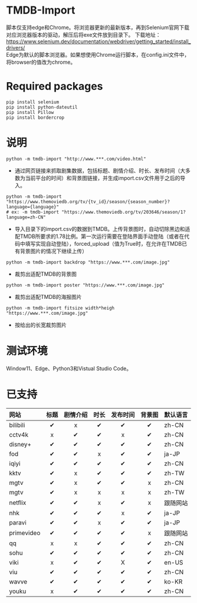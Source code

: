 # TMDB-Import
脚本仅支持edge和Chrome。将浏览器更新的最新版本，再到Selenium官网下载对应浏览器版本的驱动，解压后将exe文件放到目录下。
下载地址：https://www.selenium.dev/documentation/webdriver/getting_started/install_drivers/  
Edge为默认的脚本浏览器。如果想使用Chrome运行脚本，在config.ini文件中，将browser的值改为chrome。

# Required packages
```
pip install selenium
pip install python-dateutil
pip install Pillow
pip install bordercrop
```

# 说明
```
python -m tmdb-import "http://www.***.com/video.html"
```
- 通过网页链接来抓取剧集数据，包括标题、剧情介绍、时长、发布时间（大多数为当前平台的时间）和背景图链接，并生成import.csv文件用于之后的导入。
```
python -m tmdb-import "https://www.themoviedb.org/tv/{tv_id}/season/{season_number}?language={language}"
# ex: -m tmdb-import "https://www.themoviedb.org/tv/203646/season/1?language=zh-CN"
```
- 导入目录下的import.csv的数据到TMDB。上传背景图时，自动切除黑边和适配TMDB所要求的1.78比例。第一次运行需要在登陆界面手动登陆（或者在代码中填写实现自动登陆），forced_upload（值为True时，在允许在TMDB已有背景图片的情况下继续上传）
```
python -m tmdb-import backdrop "https://www.***.com/image.jpg"
```
- 裁剪出适配TMDB的背景图
```
python -m tmdb-import poster "https://www.***.com/image.jpg"
```
- 裁剪出适配TMDB的海报图片
```
python -m tmdb-import fitsize width*heigh "https://www.***.com/image.jpg"
```
- 按给出的长宽裁剪图片

# 测试环境
Window11、Edge、Python3和Vistual Studio Code。

# 已支持
| 网站 | 标题 | 剧情介绍 | 时长 | 发布时间 | 背景图 | 默认语言 |
| :-----| :----: | :----: | :----: | :----: | :----: | :----- |
| bilibili | &#10004; | x | &#10004; | &#10004; | &#10004; | zh-CN |
| cctv4k | x | &#10004; | &#10004; | x | &#10004; | zh-CN |
| disney+ | &#10004; | &#10004; | &#10004; | &#10004; | &#10004; | zh-CN |
| fod | &#10004; | &#10004; | x | &#10004; | &#10004; | ja-JP |
| iqiyi | &#10004; | &#10004; | &#10004; | &#10004; | &#10004; | zh-CN |
| kktv | &#10004; | x | &#10004; | &#10004; | &#10004; | zh-TW |
| mgtv | &#10004; | x | &#10004; | &#10004; | x | zh-CN |
| mgtv | &#10004; | x | x | x | x | zh-TW |
| netflix | &#10004; | &#10004; | x | &#10004; | x | 跟随网站 |
| nhk | &#10004; | &#10004; | &#10004; | x | &#10004; | ja-JP |
| paravi | &#10004; | &#10004; | x | &#10004; | &#10004; | ja-JP |
| primevideo | &#10004; | &#10004; | &#10004; | &#10004; | x | 跟随网站 |
| qq | x | x | &#10004; | &#10004; | &#10004; | zh-CN |
| sohu | &#10004; | &#10004; | &#10004; | &#10004; | &#10004; | zh-CN |
| viki | x | &#10004; | &#10004; | X | &#10004; | en-US |
| viu | &#10004; | &#10004; | &#10004; | &#10004; | &#10004; | zh-CN |
| wavve | &#10004; | &#10004; | &#10004; | &#10004; | &#10004; | ko-KR |
| youku | x | &#10004; | &#10004; | &#10004; | &#10004; | zh-CN |

